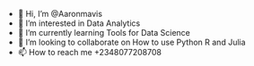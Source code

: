 - 👋 Hi, I’m @Aaronmavis
- 👀 I’m interested in Data Analytics
- 🌱 I’m currently learning Tools for Data Science
- 💞️ I’m looking to collaborate on How to use Python R and Julia
- 📫 How to reach me +2348077208708

<!---
Aaronmavis/Aaronmavis is a ✨ special ✨ repository because its `README.md` (this file) appears on your GitHub profile.
You can click the Preview link to take a look at your changes.
--->
